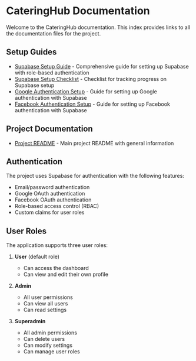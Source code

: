 # CateringHub Documentation

Welcome to the CateringHub documentation. This index provides links to all the documentation files for the project.

## Setup Guides

- [Supabase Setup Guide](./supabase-setup.md) - Comprehensive guide for setting up Supabase with role-based authentication
- [Supabase Setup Checklist](./supabase-setup-checklist.md) - Checklist for tracking progress on Supabase setup
- [Google Authentication Setup](./google-auth-setup.md) - Guide for setting up Google authentication with Supabase
- [Facebook Authentication Setup](./facebook-auth-setup.md) - Guide for setting up Facebook authentication with Supabase

## Project Documentation

- [Project README](./project-readme.md) - Main project README with general information

## Authentication

The project uses Supabase for authentication with the following features:

- Email/password authentication
- Google OAuth authentication
- Facebook OAuth authentication
- Role-based access control (RBAC)
- Custom claims for user roles

## User Roles

The application supports three user roles:

1. **User** (default role)
   - Can access the dashboard
   - Can view and edit their own profile

2. **Admin**
   - All user permissions
   - Can view all users
   - Can read settings

3. **Superadmin**
   - All admin permissions
   - Can delete users
   - Can modify settings
   - Can manage user roles
